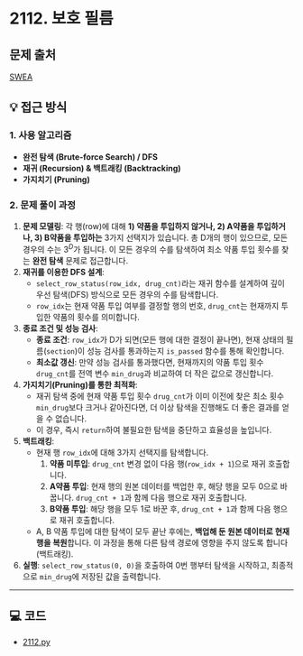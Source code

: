 # 2112. 보호 필름

## 문제 출처
[SWEA](https://swexpertacademy.com/main/talk/solvingClub/problemView.do?solveclubId=AZgvQCv6GNXHBIT9&contestProbId=AV5V1SYKAaUDFAWu&probBoxId=AZiiM-4KAVbHBIT9&type=PROBLEM&problemBoxTitle=A%ED%98%95_%EC%B6%94%EC%B2%9C+%ED%95%99%EC%8A%B5+%EC%9E%90%EB%A3%8C&problemBoxCnt=25)

## 💡 접근 방식

### 1. 사용 알고리즘
* **완전 탐색 (Brute-force Search) / DFS**
* **재귀 (Recursion) & 백트래킹 (Backtracking)**
* **가지치기 (Pruning)**

### 2. 문제 풀이 과정
1.  **문제 모델링**: 각 행(row)에 대해 **1) 약품을 투입하지 않거나, 2) A약품을 투입하거나, 3) B약품을 투입하는** 3가지 선택지가 있습니다. 총 D개의 행이 있으므로, 모든 경우의 수는 $3^D$가 됩니다. 이 모든 경우의 수를 탐색하여 최소 약품 투입 횟수를 찾는 **완전 탐색** 문제로 접근합니다.
2.  **재귀를 이용한 DFS 설계**:
    * `select_row_status(row_idx, drug_cnt)`라는 재귀 함수를 설계하여 깊이 우선 탐색(DFS) 방식으로 모든 경우의 수를 탐색합니다.
    * `row_idx`는 현재 약품 투입 여부를 결정할 행의 번호, `drug_cnt`는 현재까지 투입한 약품의 횟수를 의미합니다.
3.  **종료 조건 및 성능 검사**:
    * **종료 조건**: `row_idx`가 D가 되면(모든 행에 대한 결정이 끝나면), 현재 상태의 필름(`section`)이 성능 검사를 통과하는지 `is_passed` 함수를 통해 확인합니다.
    * **최소값 갱신**: 만약 성능 검사를 통과했다면, 현재까지의 약품 투입 횟수 `drug_cnt`를 전역 변수 `min_drug`과 비교하여 더 작은 값으로 갱신합니다.
4.  **가지치기(Pruning)를 통한 최적화**:
    * 재귀 탐색 중에 현재 약품 투입 횟수 `drug_cnt`가 이미 이전에 찾은 최소 횟수 `min_drug`보다 크거나 같아진다면, 더 이상 탐색을 진행해도 더 좋은 결과를 얻을 수 없습니다.
    * 이 경우, 즉시 `return`하여 불필요한 탐색을 중단하고 효율성을 높입니다.
5.  **백트래킹**:
    * 현재 행 `row_idx`에 대해 3가지 선택지를 탐색합니다.
        1.  **약품 미투입**: `drug_cnt` 변경 없이 다음 행(`row_idx + 1`)으로 재귀 호출합니다.
        2.  **A약품 투입**: 현재 행의 원본 데이터를 백업한 후, 해당 행을 모두 0으로 바꿉니다. `drug_cnt + 1`과 함께 다음 행으로 재귀 호출합니다.
        3.  **B약품 투입**: 해당 행을 모두 1로 바꾼 후, `drug_cnt + 1`과 함께 다음 행으로 재귀 호출합니다.
    * A, B 약품 투입에 대한 탐색이 모두 끝난 후에는, **백업해 둔 원본 데이터로 현재 행을 복원**합니다. 이 과정을 통해 다른 탐색 경로에 영향을 주지 않도록 합니다(백트래킹).
6.  **실행**: `select_row_status(0, 0)`을 호출하여 0번 행부터 탐색을 시작하고, 최종적으로 `min_drug`에 저장된 값을 출력합니다.

---

## 💻 코드
* [2112.py](2112.py)